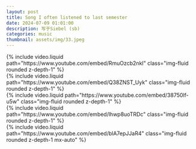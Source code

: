 ```yaml
---
layout: post
title: Song I often listened to last semester
date: 2024-07-09 01:01:00
description: 写于Siebel (sb)
categories: music
thumbnail: assets/img/33.jpeg
---
```




<div class="row mt-3">
    <div class="col-sm mt-3 mt-md-0 ">
        {% include video.liquid path="https://www.youtube.com/embed/RmuOzcb2nkI" class="img-fluid rounded z-depth-1" %}
    </div>
    <div class="col-sm mt-3 mt-md-0">
        {% include video.liquid path="https://www.youtube.com/embed/Q38ZNST_Uyk" class="img-fluid rounded z-depth-1" %}
    </div>
    <div class="col-sm mt-3 mt-md-0">
        {% include video.liquid path="https://www.youtube.com/embed/38750lf-u5w" class="img-fluid rounded z-depth-1" %}
    </div>
    <div class="col-sm mt-3 mt-md-0">
        {% include video.liquid path="https://www.youtube.com/embed/lhwp8uoTRDc" class="img-fluid rounded z-depth-1" %}
    </div>
    <div class="col-sm mt-3 mt-md-0 text-center">
        {% include video.liquid path="https://www.youtube.com/embed/blA7epJJaR4" class="img-fluid rounded z-depth-1 mx-auto" %}
    </div>
</div>

